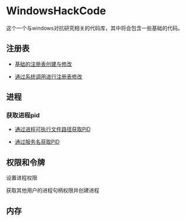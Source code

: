 # WindowsHackCode

这个一个与windows对抗研究相关的代码库，其中将会包含一些基础的代码。

## 注册表

* [基础的注册表创建与修改](https://github.com/knightswd/WindowsHackCode/blob/main/Reg/reg.cpp)

* [通过系统调用进行注册表修改](https://github.com/knightswd/WindowsHackCode/blob/main/Reg/RegSyscall/reg/reg.cpp)

## 进程

### 获取进程pid

* [通过进程可执行文件路径获取PID](https://github.com/knightswd/WindowsHackCode/blob/main/Process/GetPid/GetFilePid.cpp)

* [通过服务名获取PID](https://github.com/knightswd/WindowsHackCode/blob/main/Process/GetPid/GetServicePid.cpp)

## 权限和令牌

设置进程权限

获取其他用户的进程句柄权限并创建进程

## 内存
